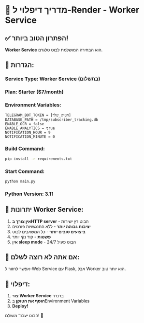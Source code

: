 # 🚀 מדריך דיפלוי ל-Render - Worker Service

## ✅ הפתרון הטוב ביותר!

**Worker Service** הוא הבחירה המושלמת לבוט טלגרם.

## 🔧 **הגדרות:**

### **Service Type:** Worker Service (בתשלום)
### **Plan:** Starter ($7/month)
### **Environment Variables:**
```
TELEGRAM_BOT_TOKEN = [הטוקן_שלך]
DATABASE_PATH = /tmp/subscriber_tracking.db
ENABLE_OCR = false
ENABLE_ANALYTICS = true  
NOTIFICATION_HOUR = 9
NOTIFICATION_MINUTE = 0
```

### **Build Command:**
```bash
pip install -r requirements.txt
```

### **Start Command:**
```bash
python main.py
```

### **Python Version:** 3.11

## 🎯 **יתרונות Worker Service:**

1. **אין צורך בHTTP server** - הבוט רץ ישירות
2. **יציבות גבוהה יותר** - ללא התנגשויות פורטים
3. **ביצועים טובים יותר** - כל המשאבים לבוט
4. **פשטות** - קוד נקי יותר
5. **אין sleep mode** - הבוט פעיל 24/7

## 🔄 **אם אתה לא רוצה לשלם:**

אפשר לחזור ל-Web Service עם Flask, אבל Worker הוא יותר טוב.

## 🚀 **דיפלוי:**

1. **צור Worker Service** ברנדר
2. **הוסף את הטוקן** בEnvironment Variables
3. **Deploy!**

הבוט יעבוד מושלם! 🎉